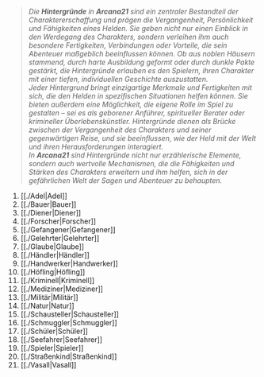 >*Die **Hintergründe** in **Arcana21** sind ein zentraler Bestandteil der Charaktererschaffung und prägen die Vergangenheit, Persönlichkeit und Fähigkeiten eines Helden. Sie geben nicht nur einen Einblick in den Werdegang des Charakters, sondern verleihen ihm auch besondere Fertigkeiten, Verbindungen oder Vorteile, die sein Abenteuer maßgeblich beeinflussen können. Ob aus noblen Häusern stammend, durch harte Ausbildung geformt oder durch dunkle Pakte gestärkt, die Hintergründe erlauben es den Spielern, ihren Charakter mit einer tiefen, individuellen Geschichte auszustatten.*  
*Jeder Hintergrund bringt einzigartige Merkmale und Fertigkeiten mit sich, die den Helden in spezifischen Situationen helfen können. Sie bieten außerdem eine Möglichkeit, die eigene Rolle im Spiel zu gestalten – sei es als geborener Anführer, spiritueller Berater oder krimineller Überlebenskünstler. Hintergründe dienen als Brücke zwischen der Vergangenheit des Charakters und seiner gegenwärtigen Reise, und sie beeinflussen, wie der Held mit der Welt und ihren Herausforderungen interagiert.*  
*In **Arcana21** sind Hintergründe nicht nur erzählerische Elemente, sondern auch wertvolle Mechanismen, die die Fähigkeiten und Stärken des Charakters erweitern und ihm helfen, sich in der gefährlichen Welt der Sagen und Abenteuer zu behaupten.*  
  
1. [[./Adel|Adel]]  
2. [[./Bauer|Bauer]]  
3. [[./Diener|Diener]]  
4. [[./Forscher|Forscher]]  
5. [[./Gefangener|Gefangener]]  
6. [[./Gelehrter|Gelehrter]]  
7. [[./Glaube|Glaube]]  
8. [[./Händler|Händler]]  
9. [[./Handwerker|Handwerker]]  
10. [[./Höfling|Höfling]]  
11. [[./Kriminell|Kriminell]]  
12. [[./Mediziner|Mediziner]]  
13. [[./Militär|Militär]]  
14. [[./Natur|Natur]]  
15. [[./Schausteller|Schausteller]]  
16. [[./Schmuggler|Schmuggler]]  
17. [[./Schüler|Schüler]]  
18. [[./Seefahrer|Seefahrer]]  
19. [[./Spieler|Spieler]]   
20. [[./Straßenkind|Straßenkind]]  
21. [[./Vasall|Vasall]]